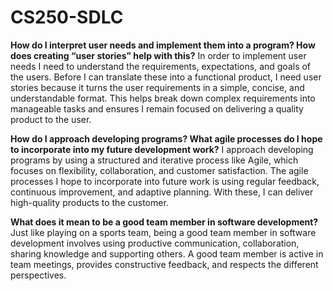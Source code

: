 # CS250-SDLC

**How do I interpret user needs and implement them into a program? How does creating “user stories” help with this?**
In order to implement user needs I need to understand the requirements, expectations, and goals of the users. Before I can translate these into a functional product, I need user stories because it turns the user requirements in a simple, concise, and understandable format. This helps break down complex requirements into manageable tasks and ensures I remain focused on delivering a quality product to the user.


**How do I approach developing programs? What agile processes do I hope to incorporate into my future development work?**
I approach developing programs by using a structured and iterative process like Agile, which focuses on flexibility, collaboration, and customer satisfaction. The agile processes I hope to incorporate into future work is using regular feedback, continuous improvement, and adaptive planning. With these, I can deliver high-quality products to the customer. 


**What does it mean to be a good team member in software development?**
Just like playing on a sports team, being a good team member in software development involves using productive communication, collaboration, sharing knowledge and supporting others. A good team member is active in team meetings, provides constructive feedback, and respects the different perspectives.
